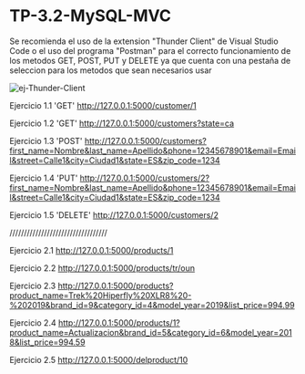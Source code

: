 # TP-3.2-MySQL-MVC

Se recomienda el uso de la extension "Thunder Client" de Visual Studio Code o el uso del programa "Postman" para el correcto funcionamiento de los metodos GET, POST, PUT y DELETE ya que cuenta con una pestaña de seleccion para los metodos que sean necesarios usar

![ej-Thunder-Client](https://github.com/LuisLgvc/TP-3.2-MySQL-MVC/assets/113144443/c5f826b1-40ad-4b30-b87a-081ef4063506)


Ejercicio 1.1 'GET'
http://127.0.0.1:5000/customer/1

Ejercicio 1.2 'GET'
http://127.0.0.1:5000/customers?state=ca

Ejercicio 1.3 'POST'
http://127.0.0.1:5000/customers?first_name=Nombre&last_name=Apellido&phone=12345678901&email=Email&street=Calle1&city=Ciudad1&state=ES&zip_code=1234

Ejercicio 1.4 'PUT'
http://127.0.0.1:5000/customers/2?first_name=Nombre&last_name=Apellido&phone=12345678901&email=Email&street=Calle1&city=Ciudad1&state=ES&zip_code=1234

Ejercicio 1.5 'DELETE' 
http://127.0.0.1:5000/customers/2

//////////////////////////////////

Ejercicio 2.1
http://127.0.0.1:5000/products/1

Ejercicio 2.2
http://127.0.0.1:5000/products/tr/oun

Ejercicio 2.3
http://127.0.0.1:5000/products?product_name=Trek%20Hiperfly%20XLR8%20-%202019&brand_id=9&category_id=4&model_year=2019&list_price=994.99

Ejercicio 2.4
http://127.0.0.1:5000/products/1?product_name=Actualizacion&brand_id=5&category_id=6&model_year=2018&list_price=994.59

Ejercicio 2.5
http://127.0.0.1:5000/delproduct/10